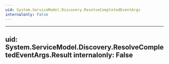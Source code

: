 ```yaml
---
uid: System.ServiceModel.Discovery.ResolveCompletedEventArgs
internalonly: False
---
```


---
uid: System.ServiceModel.Discovery.ResolveCompletedEventArgs.Result
internalonly: False
---
